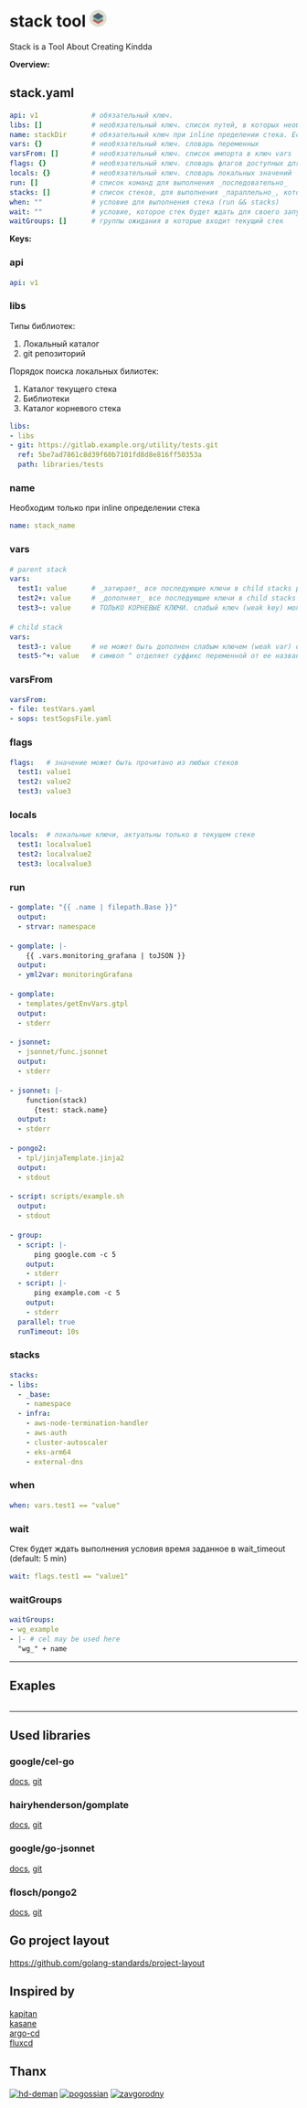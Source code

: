 # stack tool ![stack tool][logo]

Stack is a Tool About Creating Kindda

**Overview:**

## stack.yaml

```yaml
api: v1             # обязательный ключ.
libs: []            # необязательный ключ. список путей, в которых необходимо выполнять поиск стеков
name: stackDir      # обязательный ключ при inline пределении стека. Если стек определен через файл, то равно имени каталога с файлом stack.yaml
vars: {}            # необязательный ключ. словарь переменных
varsFrom: []        # необязательный ключ. список импорта в ключ vars
flags: {}           # необязательный ключ. словарь флагов доступных для использования в независимых стеках
locals: {}          # необязательный ключ. словарь локальных значений
run: []             # список команд для выполнения _последовательно_
stacks: []          # список стеков, для выполнения _параллельно_, которые будут выполняться после завершения выполнения данного стека
when: ""            # условие для выполнения стека (run && stacks)         _| See google/cel-go
wait: ""            # условие, которое стек будет ждать для своего запуска  | https://github.com/google/cel-go
waitGroups: []      # группы ожидания в которые входит текущий стек
```

**Keys:**

### api

```yaml
api: v1
```

### libs

Типы библиотек:

1. Локальный каталог
2. git репозиторий

Порядок поиска локальных билиотек:

1. Каталог текущего стека
2. Библиотеки
3. Каталог корневого стека

```yaml
libs:
- libs
- git: https://gitlab.example.org/utility/tests.git
  ref: 5be7ad7861c8d39f60b7101fd8d8e816ff50353a
  path: libraries/tests
```

### name

Необходим только при inline определении стека

```yaml
name: stack_name
```

### vars

```yaml
# parent stack
vars:
  test1: value      # _затирает_ все последующие ключи в child stacks рекурсивно
  test2+: value     # _дополняет_ все последующие ключи в child stacks рекурсивно
  test3~: value     # ТОЛЬКО КОРНЕВЫЕ КЛЮЧИ. слабый ключ (weak key) может быть затерт или дополнен соответствующими ключами в child stacks

# child stack
vars:
  test3-: value     # не может быть дополнен слабым ключем (weak var) от родительского стека, может комбинироваться с другими модификаторами
  test5-^+: value   # символ ^ отделяет суффикс переменной от ее названия (test5-)
```

### varsFrom

```yaml
varsFrom:
- file: testVars.yaml
- sops: testSopsFile.yaml
```

### flags

```yaml
flags:   # значение может быть прочитано из любых стеков
  test1: value1
  test2: value2
  test3: value3
```

### locals

```yaml
locals:  # локальные ключи, актуальны только в текущем стеке
  test1: localvalue1
  test2: localvalue2
  test3: localvalue3
```

### run

```yaml
- gomplate: "{{ .name | filepath.Base }}"
  output:
  - strvar: namespace

- gomplate: |-
    {{ .vars.monitoring_grafana | toJSON }}
  output:
  - yml2var: monitoringGrafana

- gomplate:
  - templates/getEnvVars.gtpl
  output:
  - stderr

- jsonnet:
  - jsonnet/func.jsonnet
  output:
  - stderr

- jsonnet: |-
    function(stack)
      {test: stack.name}
  output:
  - stderr

- pongo2:
  - tpl/jinjaTemplate.jinja2
  output:
  - stdout

- script: scripts/example.sh
  output:
  - stdout

- group:
  - script: |-
      ping google.com -c 5
    output:
    - stderr
  - script: |-
      ping example.com -c 5
    output:
    - stderr
  parallel: true
  runTimeout: 10s
```

### stacks

```yaml
stacks:
- libs:
  - _base:
    - namespace
  - infra:
    - aws-node-termination-handler
    - aws-auth
    - cluster-autoscaler
    - eks-arm64
    - external-dns
```

### when

```yaml
when: vars.test1 == "value"
```

### wait

Стек будет ждать выполнения условия время заданное в wait_timeout (default: 5 min)

```yaml
wait: flags.test1 == "value1"
```

### waitGroups

```yaml
waitGroups:
- wg_example
- |- # cel may be used here
  "wg_" + name
```

---

## Exaples
<!-- TODO -->
```yaml
```

---

## Used libraries

### google/cel-go

[docs](https://github.com/google/cel-spec/blob/master/doc/langdef.md),
[git](https://github.com/google/cel-go)

### hairyhenderson/gomplate

[docs](https://docs.gomplate.ca/),
[git](https://github.com/hairyhenderson/gomplate/)

### google/go-jsonnet

[docs](https://jsonnet.org/ref/language.html),
[git](https://github.com/google/go-jsonnet)

### flosch/pongo2

[docs](https://django.readthedocs.io/en/1.7.x/topics/templates.html),
[git](https://github.com/flosch/pongo2)

## Go project layout

<https://github.com/golang-standards/project-layout>

## Inspired by

[kapitan](https://github.com/deepmind/kapitan)\
[kasane](https://github.com/google/kasane)\
[argo-cd](https://github.com/argoproj/argo-cd)\
[fluxcd](https://github.com/fluxcd)

## Thanx

[![hd-deman](https://avatars1.githubusercontent.com/u/705532?s=30)](https://github.com/hd-deman)
[![pogossian](https://avatars1.githubusercontent.com/u/37933026?s=30)](https://github.com/pogossian)
[![zavgorodny](https://avatars1.githubusercontent.com/u/2486229?s=30)](https://github.com/zavgorodny)

<!-- DEFINITIONS -->

[logo]: https://github.com/kruglovmax/stack/raw/master/internal/stack30.png "logo"
